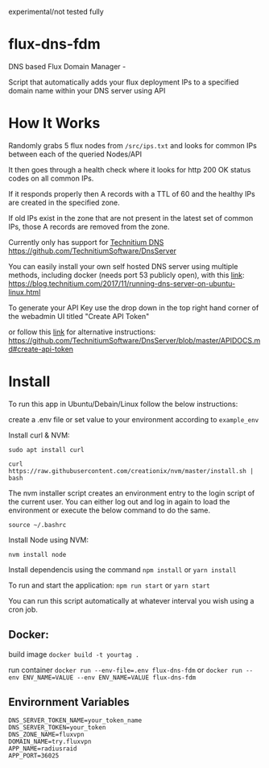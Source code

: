 experimental/not tested fully
# flux-dns-fdm

DNS based Flux Domain Manager - 

Script that automatically adds your flux deployment IPs to a specified domain name within your DNS server using API

# How It Works

Randomly grabs 5 flux nodes from `/src/ips.txt` and looks for common IPs between each of the queried Nodes/API

It then goes through a health check where it looks for http 200 OK status codes on all common IPs.

If it responds properly then A records with a TTL of 60 and the healthy IPs are created in the specified zone.

If old IPs exist in the zone that are not present in the latest set of common IPs, those A records are removed from the zone.

Currently only has support for [Technitium DNS](https://github.com/TechnitiumSoftware/DnsServer)
https://github.com/TechnitiumSoftware/DnsServer

You can easily install your own self hosted DNS server using multiple methods, including docker (needs port 53 publicly open), with this [link](https://blog.technitium.com/2017/11/running-dns-server-on-ubuntu-linux.html):
https://blog.technitium.com/2017/11/running-dns-server-on-ubuntu-linux.html

To generate your API Key use the drop down in the top right hand corner of the webadmin UI titled "Create API Token"

or follow this [link](https://github.com/TechnitiumSoftware/DnsServer/blob/master/APIDOCS.md#create-api-token) for alternative instructions: https://github.com/TechnitiumSoftware/DnsServer/blob/master/APIDOCS.md#create-api-token


# Install


To run this app in Ubuntu/Debain/Linux follow the below instructions:

create a .env file or set value to your environment according to `example_env`

Install curl & NVM:

`sudo apt install curl`

`curl https://raw.githubusercontent.com/creationix/nvm/master/install.sh | bash`

The nvm installer script creates an environment entry to the login script of the current user. You can either log out and log in again to load the environment or execute the below command to do the same.

`source ~/.bashrc`

Install Node using NVM:

`nvm install node`

Install dependencis using the command `npm install` or `yarn install`

To run and start the application:
`npm run start` or `yarn start`

You can run this script automatically at whatever interval you wish using a cron job.

## Docker:

build image
`docker build -t yourtag .`

run container
`docker run --env-file=.env flux-dns-fdm`
or `docker run --env ENV_NAME=VALUE --env ENV_NAME=VALUE flux-dns-fdm`


## Envirornment Variables 

```DNS_SERVER_ADDRESS=http://127.0.0.1:5380
DNS_SERVER_TOKEN_NAME=your_token_name
DNS_SERVER_TOKEN=your_token
DNS_ZONE_NAME=fluxvpn
DOMAIN_NAME=try.fluxvpn
APP_NAME=radiusraid
APP_PORT=36025

